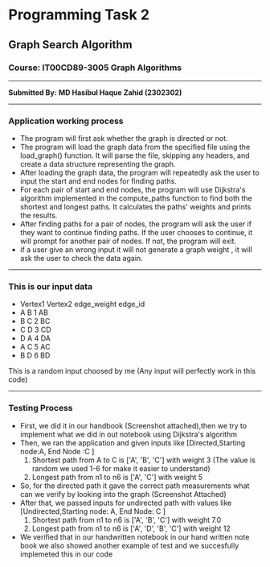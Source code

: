 # Programming Task 2

## Graph Search Algorithm
### Course: IT00CD89-3005 Graph Algorithms 

-------
**Submitted By:**
**MD Hasibul Haque Zahid (2302302)**

-------

### Application working process
- The program will first ask  whether the graph is directed or not.
- The program will load the graph data from the specified file using the load_graph() 
function. It will parse the file, skipping any headers, and create a data structure representing the graph.
- After loading the graph data, the program will repeatedly ask the user to input the 
start and end nodes for finding paths.
- For each pair of start and end nodes, the program will use Dijkstra's algorithm implemented in the
compute_paths function to find both the shortest and longest paths. It calculates the paths' weights and prints the results.
- After finding paths for a pair of nodes, the program will ask the user if they want to continue
finding paths. If the user chooses to continue, it will prompt for another pair of nodes. If not, the program will exit.
- if a user give an wrong input it will not generate a graph weight , it will ask the user to check the data again.

-------
### This is our input data 
- Vertex1	Vertex2	edge_weight	edge_id
- A	        B	     1	        AB
- B	        C	     2	        BC
- C	        D	     3	        CD
- D	        A	     4	        DA
- A	        C	     5	        AC
- B	        D	     6	        BD

This is a random input choosed by me (Any input will perfectly work in this code)

-------

### Testing Process
- First, we did it in our handbook (Screenshot attached),then we try to implement what we did in out notebook using Dijkstra's algorithm
- Then, we ran the application and given inputs like [Directed,Starting node:A, End Node :C ]
   1. Shortest path from A to C  is ['A', 'B', 'C'] with weight 3 (The value is random we used 1-6 for make it easier to understand)
   2. Longest path from n1 to n6 is ['A', 'C'] with weight 5
- So, for the directed path it gave the correct path measurements what can we verify by looking into the graph (Screenshot Attached)
- After that, we passed inputs for undirected path with values like [Undirected,Starting node: A, End Node: C ]
   1. Shortest path from n1 to n6 is ['A', 'B', 'C'] with weight 7.0 
   2. Longest path from n1 to n6 is ['A', 'D', 'B', 'C'] with weight 12
- We verified that in our handwritten notebook in our hand written note book we also showed another example of test and we succesfully implemeted this in our code

